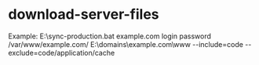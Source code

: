 # download-server-files

Example:
E:\sync-production.bat example.com login password /var/www/example.com/ E:\domains\example.com\www --include=code --exclude=code/application/cache
